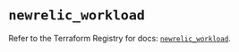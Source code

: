 # `newrelic_workload`

Refer to the Terraform Registry for docs: [`newrelic_workload`](https://registry.terraform.io/providers/newrelic/newrelic/3.56.0/docs/resources/workload).
